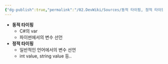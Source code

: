 ```yaml
---
{"dg-publish":true,"permalink":"/02.DevWiki/Sources/동적 타이핑, 정적 타이핑 (Type + ing)/","noteIcon":"","created":"2024-10-03T17:18:16.000+09:00","updated":"2025-07-19T22:58:36.980+09:00"}
---
```


- **동적 타이핑**
    - C#의 var
    - 파이썬에서의 변수 선언
- **정적 타이핑**
    - 일반적인 언어에서의 변수 선언
    - int value, string value 등..